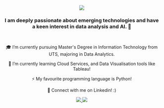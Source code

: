 <h1 align="center">
    <img src="https://readme-typing-svg.herokuapp.com/?font=Righteous&size=35&center=true&vCenter=true&width=500&height=70&duration=5000&lines=Welcome+on+my+github!+👋;+I'm+Mateusz+Wichtowski!;" />
</h1>

<h3 align="center">I am deeply passionate about emerging technologies and have a keen interest in
data analysis and AI. 🤖 </h3>

<br/>

<div align="center">
 
🎓 I’m currently pursuing Master's Degree in Information Technology from UTS, majoring in Data Analytics.
 
🌱 I’m currently learning Cloud Services, and Data Visualisation tools like Tableau!

⚡ My favourite programming language is Python!

💬 Connect with me on Linkedin! :)

 </div>
 
<div align="center"> 
  <a href="mailto:matiimov@gmail.com">
    <img src="https://img.shields.io/badge/Gmail-333333?style=for-the-badge&logo=gmail&logoColor=red" />
  </a>
  <a href="https://www.linkedin.com/in/matiimov/" target="_blank">
    <img src="https://img.shields.io/badge/LinkedIn-0077B5?style=for-the-badge&logo=linkedin&logoColor=white" target="_blank" />
  </a>
</div>
